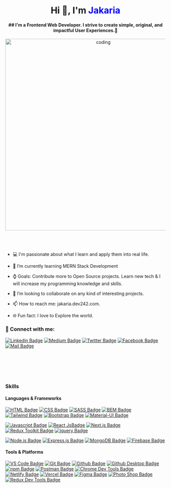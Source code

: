 <h1 align="center">Hi 👋, I'm <span style="color:blue">Jakaria</span></h1>
<h4 align="center">## I'm a Frontend Web Developer. I strive to create simple, original, and impactful User Experiences.🚀</h4>

<div align="center" >
<img aling="center" alt="coding" width="600" src="https://media4.giphy.com/media/qgQUggAC3Pfv687qPC/giphy.gif">
</div>
<br />
<br />
<br />

- 💻 I'm passionate about what I learn and apply them into real life.

- 🌱 I’m currently learning MERN Stack Development
   
- ⌚ Goals: Contribute more to Open Source projects. Learn new tech & I will increase my programming knowledge and skills.
  
- 👯 I’m looking to collaborate on any kind of interesting projects.
  
- 📫 How to reach me: jakaria.dev242.com.
  
- 🌐 Fun fact: I love to Explore the world.


### 🤝 Connect with me:

[![Linkedin Badge](https://img.shields.io/badge/LinkedIn-0077B5?style=for-the-badge&logo=linkedin&logoColor=white)]() [![Medium Badge](https://img.shields.io/badge/Medium-000000?style=for-the-badge&logo=medium&logoColor=white)](https://medium.com/@jakaria.dev242)  [![Twitter Badge](https://img.shields.io/badge/Twitter-1DA1F2?style=for-the-badge&logo=twitter&logoColor=white)](https://twitter.com/Shohelranabaig) [![Facebook Badge](https://img.shields.io/badge/Facebook-1877F2?style=for-the-badge&logo=facebook&logoColor=white)](https://www.facebook.com/jakaria.web.dev) [![Mail Badge](https://img.shields.io/badge/Gmail-D14836?style=for-the-badge&logo=gmail&logoColor=white)](mailto:jakaria.dev242@gmail.com)
<br />
<br />
<br />
<br />
<br />
<br />
<p align="left">
</p>

<h3 align="left">Skills</h3>

#### Languages & Frameworks

[![HTML Badge](https://img.shields.io/badge/HTML-E34F26?style=for-the-badge&logo=html5&logoColor=white)](#)
[![CSS Badge](https://img.shields.io/badge/CSS-1572B6?style=for-the-badge&logo=css3&logoColor=white)](#)
[![SASS Badge](https://img.shields.io/badge/Sass-CC6699?style=for-the-badge&logo=sass&logoColor=white)](#)
[![BEM Badge](https://img.shields.io/badge/bem-000000?style=for-the-badge&logo=bem&logoColor=white)](#)
[![Tailwind Badge](https://img.shields.io/badge/Tailwind%20CSS-29A5E9?style=for-the-badge&logo=tailwindcss&logoColor=white)](#)
[![Bootstrap Badge](https://img.shields.io/badge/Bootstrap-7510F7?style=for-the-badge&logo=bootstrap&logoColor=white)](#)
[![Material-UI Badge](https://img.shields.io/badge/Material%20UI-007FFF?style=for-the-badge&logo=mui&logoColor=white)](#)


[![Javascript Badge](https://img.shields.io/badge/JavaScript-F0DB4F?style=for-the-badge&logo=javascript&logoColor=black)](#)
[![React JsBadge](https://img.shields.io/badge/-React-61DBFB?style=for-the-badge&logo=react&logoColor=black)](#)
[![Next.js Badge](https://img.shields.io/badge/next.js-000000?style=for-the-badge&logo=nextdotjs&logoColor=white)](#)
[![Redux Toolkit Badge](https://img.shields.io/badge/redux-764ABC?style=for-the-badge&logo=redux&logoColor=black)](#)
[![jquery Badge](https://img.shields.io/badge/jquery-0769AD?style=for-the-badge&logo=jquery&logoColor=black)](#)

[![Node.js Badge](https://img.shields.io/badge/Node.js-339933?style=for-the-badge&logo=nodedotjs&logoColor=white)](#)
[![Express.js Badge](https://img.shields.io/badge/Express.js-000000?style=for-the-badge&logo=express&logoColor=white)](#)
[![MongoDB Badge](https://img.shields.io/badge/MongoDB-4EA94B?style=for-the-badge&logo=mongodb&logoColor=white)](#)
[![Firebase Badge](https://img.shields.io/badge/firebase-ffca28?style=for-the-badge&logo=firebase&logoColor=black)](#)

#### Tools & Platforms

[![VS Code Badge](https://img.shields.io/badge/VS_Code-0078D4?style=for-the-badge&logo=visual%20studio%20code&logoColor=white)](#)
[![Git Badge](https://img.shields.io/badge/GIT-E44C30?style=for-the-badge&logo=git&logoColor=white)](#)
[![Github Badge](https://img.shields.io/badge/GitHub-000000?style=for-the-badge&logo=github&logoColor=white)](#)
[![Github Desktop Badge](https://img.shields.io/badge/GitHub%20Desktop-6e5494?style=for-the-badge&logo=github&logoColor=white)](#)
[![npm Badge](https://img.shields.io/badge/npm-CB3837?style=for-the-badge&logo=npm&logoColor=white)](#)
[![Postman Badge](https://img.shields.io/badge/Postman-EF5B25?style=for-the-badge&logo=postman&logoColor=white)](#)
[![Chrome Dev Tools Badge](https://img.shields.io/badge/Chrome_Dev_Tools-4285F4?style=for-the-badge&logo=Google-chrome&logoColor=white)](#)
[![Netlify Badge](https://img.shields.io/badge/Netlify-00C7B7?style=for-the-badge&logo=netlify&logoColor=white)](#)
[![Vercel Badge](https://img.shields.io/badge/Vercel-000000?style=for-the-badge&logo=vercel&logoColor=white)](#)
[![Figma Badge](https://img.shields.io/badge/figma-red?style=for-the-badge&logo=figma&logoColor=white)](#)
[![Photo Shop Badge](https://img.shields.io/badge/adobephotoshop-31A8FF?style=for-the-badge&logo=adobephotoshop&logoColor=white)](#)
[![Redux Dev Tools Badge](https://img.shields.io/badge/-Redux_Dev_Tool-008000?style=for-the-badge&logo=redux&logoColor=white)](#)
